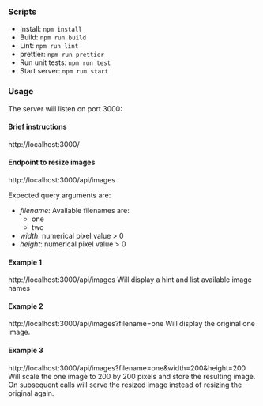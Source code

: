 ### Scripts

- Install: `npm install`
- Build: `npm run build`
- Lint: `npm run lint`
- prettier: `npm run prettier`
- Run unit tests: `npm run test`
- Start server: `npm run start`

### Usage

The server will listen on port 3000:

#### Brief instructions

http://localhost:3000/

#### Endpoint to resize images

http://localhost:3000/api/images

Expected query arguments are:

- _filename_: Available filenames are:
  - one
  - two
- _width_: numerical pixel value > 0
- _height_: numerical pixel value > 0

#### Example 1

http://localhost:3000/api/images
Will display a hint and list available image names

#### Example 2

http://localhost:3000/api/images?filename=one
Will display the original one image.

#### Example 3

http://localhost:3000/api/images?filename=one&width=200&height=200
Will scale the one image to 200 by 200 pixels and store the resulting image.
On subsequent calls will serve the resized image instead of resizing the
original again.
